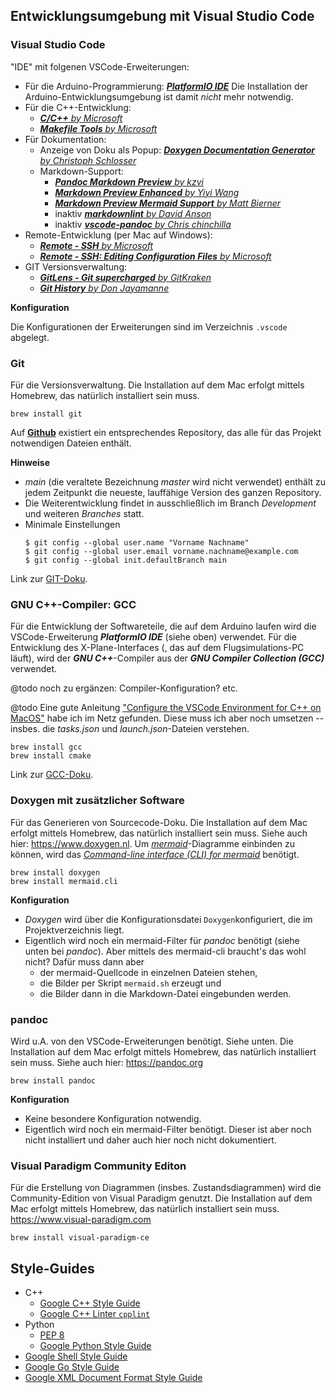 

## Entwicklungsumgebung mit Visual Studio Code
### Visual Studio Code
"IDE" mit folgenen VSCode-Erweiterungen:

* Für die Arduino-Programmierung: [***PlatformIO IDE***][vsc-01]
  Die Installation der Arduino-Entwicklungsumgebung ist damit *nicht* mehr notwendig.
* Für die C++-Entwicklung:
  * [***C/C++** by Microsoft*][vsc-02]
  * [***Makefile Tools** by Microsoft*][vsc-03]
* Für Dokumentation:
  * Anzeige von Doku als Popup: [***Doxygen Documentation Generator** by Christoph Schlosser*][vsc-04]
  * Markdown-Support:
    * [***Pandoc Markdown Preview** by kzvi*][vsc-05]
    * [***Markdown Preview Enhanced** by Yiyi Wang*][vsc-06]
    * [***Markdown Preview Mermaid Support** by Matt Bierner*][vsc-07]
    * inaktiv [***markdownlint** by David Anson*][vsc-08]
    * inaktiv [***vscode-pandoc** by Chris chinchilla*][vsc-09]
* Remote-Entwicklung (per Mac auf Windows):
  * [***Remote - SSH** by Microsoft*][vsc-10]
  * [***Remote - SSH: Editing Configuration Files** by Microsoft*][vsc-11]
* GIT Versionsverwaltung:
  * [***GitLens - Git supercharged** by GitKraken*][vsc-12]
  * [***Git History** by Don Jayamanne*][vsc-13]

**Konfiguration**

Die Konfigurationen der Erweiterungen sind im Verzeichnis `.vscode` abgelegt.

[vsc-01]: (https://docs.platformio.org/en/latest/) "PlatformIO IDE  auf dem Visual Studio Marketplace"
[vsc-02]: (https://marketplace.visualstudio.com/items?itemName=ms-vscode.cpptools) "C/C++ auf dem Visual Studio Marketplace"
[vsc-03]: (https://marketplace.visualstudio.com/items?itemName=ms-vscode.makefile-tools) "Makefile Tools auf dem Visual Studio Marketplace"
[vsc-04]: (https://www.doxygen.nl) "Doxygen-Webseite"
[vsc-05]: (https://github.com/kzvi/vsc-pandoc-markdown-preview) "Pandoc Markdown Preview auf Github"
[vsc-06]: (https://github.com/shd101wyy/markdown-preview-enhanced) "Markdown preview enhanced auf github.com"
[vsc-07]: (https://marketplace.visualstudio.com/items?itemName=bierner.markdown-mermaid) "Markdown Preview Mermaid Support auf github.com"
[vsc-08]: (https://marketplace.visualstudio.com/items?itemName=DavidAnson.vscode-markdownlint) "markdownlint auf dem Visual Studio Marketplace"
[vsc-09]: (https://marketplace.visualstudio.com/items?itemName=ChrisChinchilla.vscode-pandoc) "vscode-pandoc auf dem Visual Studio Marketplace"
[vsc-10]: (https://marketplace.visualstudio.com/items?itemName=ms-vscode-remote.remote-ssh) "Remote-SSH auf dem Visual Studio Marketplace"
[vsc-11]: (https://marketplace.visualstudio.com/items?itemName=ms-vscode-remote.remote-ssh-edit) "Remote-SSH: Editing Configuration Files auf dem Visual Studio Marketplace"
[vsc-12]: (https://marketplace.visualstudio.com/items?itemName=eamodio.gitlens) "Gitlens - GIT supercharged auf dem Visual Studio Marketplace"
[vsc-13]: (https://marketplace.visualstudio.com/items?itemName=donjayamanne.githistory) "Git History auf dem Visual Studio Marketplace"

### Git

Für die Versionsverwaltung. Die Installation auf dem Mac erfolgt mittels Homebrew, das natürlich installiert sein muss.
```shell
brew install git
```

Auf [**Github**](https://github.com/CHarraeus) existiert ein entsprechendes Repository, das alle für das Projekt notwendigen Dateien enthält.

**Hinweise**

* *main* (die veraltete Bezeichnung *master* wird nicht verwendet) enthält zu jedem Zeitpunkt die neueste, lauffähige Version des ganzen Repository.
* Die Weiterentwicklung findet in ausschließlich im Branch *Development* und weiteren *Branches* statt.
* Minimale Einstellungen
  ```console
  $ git config --global user.name "Vorname Nachname"
  $ git config --global user.email vorname.nachname@example.com
  $ git config --global init.defaultBranch main
  ```

Link zur [GIT-Doku](https://git-scm.com/book/de/v2).

### GNU C++-Compiler: GCC

Für die Entwicklung der Softwareteile, die auf dem Arduino laufen wird die VSCode-Erweiterung ***PlatformIO IDE*** (siehe oben) verwendet. Für die Entwicklung des X-Plane-Interfaces (, das auf dem Flugsimulations-PC läuft), wird der ***GNU C++***-Compiler aus der ***GNU Compiler Collection (GCC)*** verwendet.

@todo noch zu ergänzen: Compiler-Konfiguration? etc.

@todo Eine gute Anleitung ["Configure the VSCode Environment for C++ on MacOS"][gcc-01] habe ich im Netz gefunden. Diese muss ich aber noch umsetzen -- insbes. die *tasks.json* und *launch.json*-Dateien verstehen.

```shell
brew install gcc
brew install cmake
```

Link zur [GCC-Doku][gcc-02].

[gcc-01]: (https://wrayx.uk/posts/configure-vscode-env-for-cpp-on-macos/)
[gcc-02]: (https://gcc.gnu.org/onlinedocs/)

### Doxygen mit zusätzlicher Software
Für das Generieren von Sourcecode-Doku. Die Installation auf dem Mac erfolgt mittels Homebrew, das natürlich installiert sein muss. Siehe auch hier: https://www.doxygen.nl.
Um [*mermaid*][mermaid]-Diagramme einbinden zu können, wird das [*Command-line interface (CLI) for mermaid*][mermaid-cli] benötigt.

```shell
brew install doxygen
brew install mermaid.cli
```

[mermaid]: https://github.com/mermaid-js/mermaid "mermaid auf github.com"
[mermaid-cli]: https://github.com/mermaid-js/mermaid-cli "mermaid-cli auf github.com"

**Konfiguration**

* *Doxygen* wird über die Konfigurationsdatei `Doxygen`konfiguriert, die im Projektverzeichnis liegt.
* Eigentlich wird noch ein mermaid-Filter für *pandoc* benötigt (siehe unten bei *pandoc*). Aber mittels des mermaid-cli braucht's das wohl nicht? Dafür muss dann aber
  * der mermaid-Quellcode in einzelnen Dateien stehen,
  * die Bilder per Skript `mermaid.sh` erzeugt und
  * die Bilder dann in die Markdown-Datei eingebunden werden.

### pandoc

Wird u.A. von den VSCode-Erweiterungen benötigt. Siehe unten. Die Installation auf dem Mac erfolgt mittels Homebrew, das natürlich installiert sein muss. Siehe auch hier: https://pandoc.org
```shell
brew install pandoc
```

**Konfiguration**

* Keine besondere Konfiguration notwendig.
* Eigentlich wird noch ein mermaid-Filter benötigt. Dieser ist aber noch nicht installiert und daher auch hier noch nicht dokumentiert.

### Visual Paradigm Community Editon

Für die Erstellung von Diagrammen (insbes. Zustandsdiagrammen) wird die Community-Edition von Visual Paradigm genutzt. Die Installation auf dem Mac erfolgt mittels Homebrew, das natürlich installiert sein muss. https://www.visual-paradigm.com
```shell
brew install visual-paradigm-ce
```

## Style-Guides
* C++
  * [Google C++ Style Guide][stg-01]
  * [Google C++ Linter `cpplint`][stg-02]
* Python
  * [PEP 8][stg-03]
  * [Google Python Style Guide][stg-04]
* [Google Shell Style Guide][stg-05]
* [Google Go Style Guide][stg-06]
* [Google XML Document Format Style Guide][stg-07]

[stg-01]: (https://google.github.io/styleguide/cppguide.html)
[stg-02]: (https://google.github.io/styleguide/xmlstyle.html)
[stg-03]: (https://www.python.org/dev/peps/pep-0008/)
[stg-04]: (https://google.github.io/styleguide/pyguide.html)
[stg-05]: (https://google.github.io/styleguide/shell.xml)
[stg-06]: (https://google.github.io/styleguide/go/)
[stg-07]: (https://google.github.io/styleguide/xmlstyle.html)
